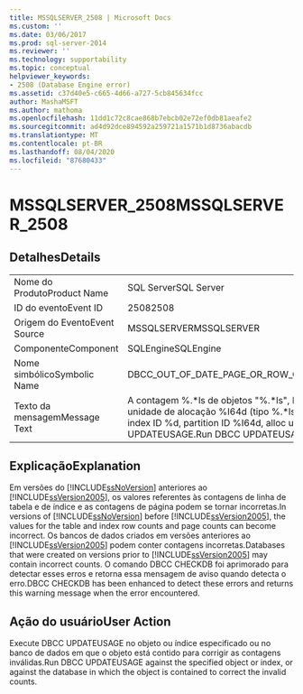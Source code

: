 ```yaml
---
title: MSSQLSERVER_2508 | Microsoft Docs
ms.custom: ''
ms.date: 03/06/2017
ms.prod: sql-server-2014
ms.reviewer: ''
ms.technology: supportability
ms.topic: conceptual
helpviewer_keywords:
- 2508 (Database Engine error)
ms.assetid: c37d40e5-c665-4d66-a727-5cb845634fcc
author: MashaMSFT
ms.author: mathoma
ms.openlocfilehash: 11dd1c72c8cae868b7ebcb02e72ef0db81aeafe2
ms.sourcegitcommit: ad4d92dce894592a259721a1571b1d8736abacdb
ms.translationtype: MT
ms.contentlocale: pt-BR
ms.lasthandoff: 08/04/2020
ms.locfileid: "87680433"
---
```

# <a name="mssqlserver_2508"></a><span data-ttu-id="545bf-102">MSSQLSERVER_2508</span><span class="sxs-lookup"><span data-stu-id="545bf-102">MSSQLSERVER_2508</span></span>
    
## <a name="details"></a><span data-ttu-id="545bf-103">Detalhes</span><span class="sxs-lookup"><span data-stu-id="545bf-103">Details</span></span>  
  
|||  
|-|-|  
|<span data-ttu-id="545bf-104">Nome do Produto</span><span class="sxs-lookup"><span data-stu-id="545bf-104">Product Name</span></span>|<span data-ttu-id="545bf-105">SQL Server</span><span class="sxs-lookup"><span data-stu-id="545bf-105">SQL Server</span></span>|  
|<span data-ttu-id="545bf-106">ID do evento</span><span class="sxs-lookup"><span data-stu-id="545bf-106">Event ID</span></span>|<span data-ttu-id="545bf-107">2508</span><span class="sxs-lookup"><span data-stu-id="545bf-107">2508</span></span>|  
|<span data-ttu-id="545bf-108">Origem do Evento</span><span class="sxs-lookup"><span data-stu-id="545bf-108">Event Source</span></span>|<span data-ttu-id="545bf-109">MSSQLSERVER</span><span class="sxs-lookup"><span data-stu-id="545bf-109">MSSQLSERVER</span></span>|  
|<span data-ttu-id="545bf-110">Componente</span><span class="sxs-lookup"><span data-stu-id="545bf-110">Component</span></span>|<span data-ttu-id="545bf-111">SQLEngine</span><span class="sxs-lookup"><span data-stu-id="545bf-111">SQLEngine</span></span>|  
|<span data-ttu-id="545bf-112">Nome simbólico</span><span class="sxs-lookup"><span data-stu-id="545bf-112">Symbolic Name</span></span>|<span data-ttu-id="545bf-113">DBCC_OUT_OF_DATE_PAGE_OR_ROW_COUNT</span><span class="sxs-lookup"><span data-stu-id="545bf-113">DBCC_OUT_OF_DATE_PAGE_OR_ROW_COUNT</span></span>|  
|<span data-ttu-id="545bf-114">Texto da mensagem</span><span class="sxs-lookup"><span data-stu-id="545bf-114">Message Text</span></span>|<span data-ttu-id="545bf-115">A contagem %.\*ls de objetos "%.\*ls", IDs de índice %d, IDs de partição %I64d e IDs de unidade de alocação %I64d (tipo %.\*ls) está incorreta.</span><span class="sxs-lookup"><span data-stu-id="545bf-115">The %.\*ls count for object "%.\*ls", index ID %d, partition ID %I64d, alloc unit ID %I64d (type %.\*ls) is incorrect.</span></span> <span data-ttu-id="545bf-116">Execute DBCC UPDATEUSAGE.</span><span class="sxs-lookup"><span data-stu-id="545bf-116">Run DBCC UPDATEUSAGE.</span></span>|  
  
## <a name="explanation"></a><span data-ttu-id="545bf-117">Explicação</span><span class="sxs-lookup"><span data-stu-id="545bf-117">Explanation</span></span>  
 <span data-ttu-id="545bf-118">Em versões do [!INCLUDE[ssNoVersion](../../includes/ssnoversion-md.md)] anteriores ao [!INCLUDE[ssVersion2005](../../includes/ssversion2005-md.md)], os valores referentes às contagens de linha de tabela e de índice e as contagens de página podem se tornar incorretas.</span><span class="sxs-lookup"><span data-stu-id="545bf-118">In versions of [!INCLUDE[ssNoVersion](../../includes/ssnoversion-md.md)] before [!INCLUDE[ssVersion2005](../../includes/ssversion2005-md.md)], the values for the table and index row counts and page counts can become incorrect.</span></span> <span data-ttu-id="545bf-119">Os bancos de dados criados em versões anteriores ao [!INCLUDE[ssVersion2005](../../includes/ssversion2005-md.md)] podem conter contagens incorretas.</span><span class="sxs-lookup"><span data-stu-id="545bf-119">Databases that were created on versions prior to [!INCLUDE[ssVersion2005](../../includes/ssversion2005-md.md)] may contain incorrect counts.</span></span> <span data-ttu-id="545bf-120">O comando DBCC CHECKDB foi aprimorado para detectar esses erros e retorna essa mensagem de aviso quando detecta o erro.</span><span class="sxs-lookup"><span data-stu-id="545bf-120">DBCC CHECKDB has been enhanced to detect these errors and returns this warning message when the error encountered.</span></span>  
  
## <a name="user-action"></a><span data-ttu-id="545bf-121">Ação do usuário</span><span class="sxs-lookup"><span data-stu-id="545bf-121">User Action</span></span>  
 <span data-ttu-id="545bf-122">Execute DBCC UPDATEUSAGE no objeto ou índice especificado ou no banco de dados em que o objeto está contido para corrigir as contagens inválidas.</span><span class="sxs-lookup"><span data-stu-id="545bf-122">Run DBCC UPDATEUSAGE against the specified object or index, or against the database in which the object is contained to correct the invalid counts.</span></span>  
  
  
